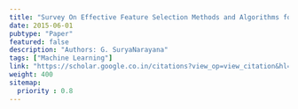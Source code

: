```yaml
---
title: "Survey On Effective Feature Selection Methods and Algorithms for High Dimensional Data"
date: 2015-06-01
pubtype: "Paper"
featured: false
description: "Authors: G. SuryaNarayana"
tags: ["Machine Learning"]
link: "https://scholar.google.co.in/citations?view_op=view_citation&hl=en&user=PvxaIVsAAAAJ&cstart=20&pagesize=80&citation_for_view=PvxaIVsAAAAJ:zYLM7Y9cAGgC"
weight: 400
sitemap:
  priority : 0.8
---
```

